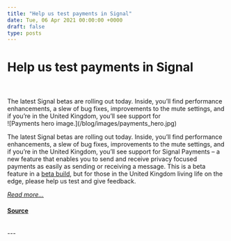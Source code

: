 ```yaml
---
title: "Help us test payments in Signal"
date: Tue, 06 Apr 2021 00:00:00 +0000
draft: false
type: posts
---
```

# Help us test payments in Signal

<br/>

<br/>
 The latest Signal betas are rolling out today. Inside, you’ll find performance enhancements, a slew of bug fixes, improvements to the mute settings, and if you’re in the United Kingdom, you’ll see support for
<br/>
![Payments hero image.](/blog/images/payments_hero.jpg)

The latest Signal betas are rolling out today. Inside, you’ll find performance enhancements, a slew of bug fixes, improvements to the mute settings, and if you’re in the United Kingdom, you’ll see support for Signal Payments – a new feature that enables you to send and receive privacy focused payments as easily as sending or receiving a message. This is a beta feature in a [beta build](https://support.signal.org/hc/en-us/articles/360007318471-How-do-I-join-Signal-s-beta-), but for those in the United Kingdom living life on the edge, please help us test and give feedback.

[_Read more..._](https://signal.org/blog/help-us-test-payments-in-signal/)

#### [Source](https://signal.org/blog/help-us-test-payments-in-signal/)

<br/>
---
